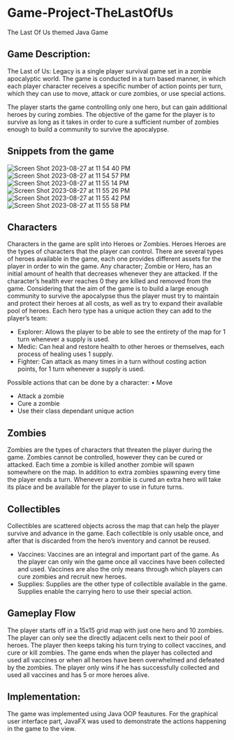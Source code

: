 # Game-Project-TheLastOfUs
The Last Of Us themed Java Game


## Game Description: 
The Last of Us: Legacy is a single player survival game set in a zombie apocalyptic world. The game is conducted in a turn based manner, in which each player character receives a specific number of action points per turn, which they can use to move, attack or cure zombies, or use special actions.

The player starts the game controlling only one hero, but can gain additional heroes by curing zombies. The objective of the game for the player is to survive as long as it takes in order to cure a sufficient number of zombies enough to build a community to survive the apocalypse.

## Snippets from the game
![Screen Shot 2023-08-27 at 11 54 40 PM](https://github.com/sarahelfeel04/Game-Project-TheLastOfUs/assets/142936159/a761df7f-f45f-4aad-92df-b7cf45b54ecb)
![Screen Shot 2023-08-27 at 11 54 57 PM](https://github.com/sarahelfeel04/Game-Project-TheLastOfUs/assets/142936159/d877ee79-2de4-4802-9c9d-4ccbc4ad115f)
![Screen Shot 2023-08-27 at 11 55 14 PM](https://github.com/sarahelfeel04/Game-Project-TheLastOfUs/assets/142936159/3adf6cc9-76f3-4cfb-a6c6-9c3cef966fd1)
![Screen Shot 2023-08-27 at 11 55 26 PM](https://github.com/sarahelfeel04/Game-Project-TheLastOfUs/assets/142936159/402345e3-aec6-4e4c-894e-e03483e31dda)
![Screen Shot 2023-08-27 at 11 55 42 PM](https://github.com/sarahelfeel04/Game-Project-TheLastOfUs/assets/142936159/1106ad15-6666-4d6a-aaca-3c52eca8b4f8)
![Screen Shot 2023-08-27 at 11 55 58 PM](https://github.com/sarahelfeel04/Game-Project-TheLastOfUs/assets/142936159/1223d853-dbd8-4fc0-8ca0-c7242cfabf4f)


## Characters
Characters in the game are split into Heroes or Zombies. Heroes
Heroes are the types of characters that the player can control. There are several types of heroes available in the game, each one provides different assets for the player in order to win the game. Any character; Zombie or Hero, has an initial amount of health that decreases whenever they are attacked. If the character’s health ever reaches 0 they are killed and removed from the game.
Considering that the aim of the game is to build a large enough community to survive the apocalypse thus the player must try to maintain and protect their heroes at all costs, as well as try to expand their available pool of heroes.
Each hero type has a unique action they can add to the player’s team:

* Explorer: Allows the player to be able to see the entirety of the map for 1 turn whenever a supply is used.
*  Medic: Can heal and restore health to other heroes or themselves, each process of healing uses 1 supply.
* Fighter: Can attack as many times in a turn without costing action points, for 1 turn whenever a supply is used.

Possible actions that can be done by a character: • Move
- Attack a zombie
- Cure a zombie
- Use their class dependant unique action

## Zombies
Zombies are the types of characters that threaten the player during the game. Zombies cannot be controlled, however they can be cured or attacked. Each time a zombie is killed another zombie will spawn somewhere on the map. In addition to extra zombies spawning every time the player ends a turn.
Whenever a zombie is cured an extra hero will take its place and be available for the player to use in future turns.

## Collectibles
Collectibles are scattered objects across the map that can help the player survive and advance in the game. Each collectible is only usable once, and after that is discarded from the hero’s inventory and cannot be reused.
- Vaccines: Vaccines are an integral and important part of the game. As the player can only win the game once all vaccines have been collected and used. Vaccines are also the only means through which players can cure zombies and recruit new heroes.
- Supplies: Supplies are the other type of collectible available in the game. Supplies enable the carrying hero to use their special action.

## Gameplay Flow
The player starts off in a 15x15 grid map with just one hero and 10 zombies. The player can only see the directly adjacent cells next to their pool of heroes. The player then keeps taking his turn trying to collect vaccines, and cure or kill zombies. The game ends when the player has collected and used all vaccines or when all heroes have been overwhelmed and defeated by the zombies.
The player only wins if he has successfully collected and used all vaccines and has 5 or more heroes alive.
 
## Implementation: 
The game was implemented using Java OOP feautures. For the graphical user interface part, JavaFX was used to demonstrate the actions happening in the game to the view. 
